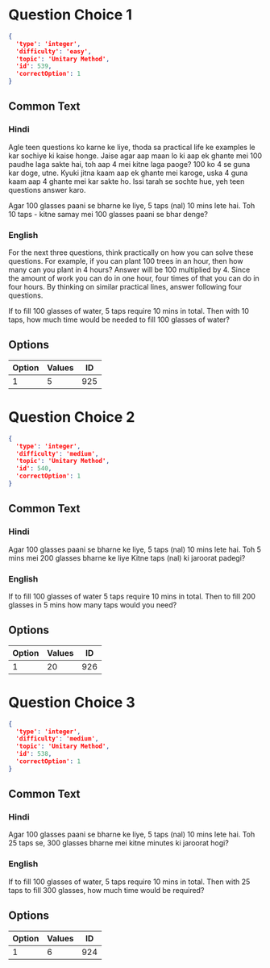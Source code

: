 
# Question Choice 1
```json
{
  'type': 'integer',
  'difficulty': 'easy',
  'topic': 'Unitary Method',
  'id': 539,
  'correctOption': 1
}
```

## Common Text

### Hindi
Agle teen questions ko karne ke liye, thoda sa practical life ke examples le kar sochiye ki kaise honge. Jaise agar aap maan lo ki aap ek ghante mei 100 paudhe laga sakte hai, toh aap 4 mei kitne laga paoge? 100 ko 4 se guna kar doge, utne. Kyuki jitna kaam aap ek ghante mei karoge, uska 4 guna kaam aap 4 ghante mei kar sakte ho. Issi tarah se sochte hue, yeh teen questions answer karo.

Agar 100 glasses paani se bharne ke liye,
5 taps (nal) 10 mins lete hai.
Toh 10 taps - kitne samay mei
100 glasses paani se bhar denge?


### English
For the next three questions, think practically on how you can solve these questions. For example, if you can plant 100 trees in an hour, then how many can you plant in 4 hours? Answer will be 100 multiplied by 4. Since the amount of work you can do in one hour, four times of that you can do in four hours. By thinking on similar practical lines, answer following four questions.

If to fill 100 glasses of water,
5 taps require 10 mins in total.
Then with 10 taps, how much time
would be needed to fill
100 glasses of water?


## Options
| Option | Values | ID |
|:---|:---|:---:|
| 1 | 5 | 925 |

# Question Choice 2
```json
{
  'type': 'integer',
  'difficulty': 'medium',
  'topic': 'Unitary Method',
  'id': 540,
  'correctOption': 1
}
```

## Common Text

### Hindi
Agar 100 glasses paani se bharne ke liye,
5 taps (nal) 10 mins lete hai.
Toh 5 mins mei 200 glasses bharne ke liye
Kitne taps (nal) ki jaroorat padegi?


### English
If to fill 100 glasses of water
5 taps require 10 mins in total.
Then to fill 200 glasses in 5 mins
how many taps would you need?


## Options
| Option | Values | ID |
|:---|:---|:---:|
| 1 | 20 | 926 |

# Question Choice 3
```json
{
  'type': 'integer',
  'difficulty': 'medium',
  'topic': 'Unitary Method',
  'id': 538,
  'correctOption': 1
}
```

## Common Text

### Hindi
Agar 100 glasses paani se bharne ke liye,
5 taps (nal) 10 mins lete hai.
Toh 25 taps se, 300 glasses bharne mei
kitne minutes ki jaroorat hogi?


### English
If to fill 100 glasses of water,
5 taps require 10 mins in total.
Then with 25 taps to fill 300 glasses,
how much time would be required?


## Options
| Option | Values | ID |
|:---|:---|:---:|
| 1 | 6 | 924 |
